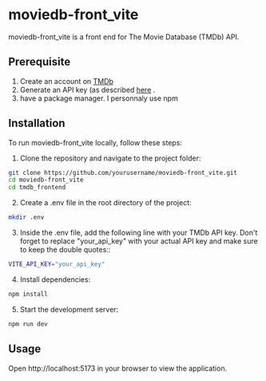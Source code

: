 # moviedb-front_vite

moviedb-front_vite is a front end for The Movie Database (TMDb) API.

## Prerequisite

1. Create an account on [TMDb](https://www.themoviedb.org/)
2. Generate an API key (as described [here](https://developers.themoviedb.org/3/getting-started/introduction) .
3. have a package manager. I personnaly use npm

## Installation

To run moviedb-front_vite locally, follow these steps:

1. Clone the repository and navigate to the project folder:
```bash
git clone https://github.com/yourusername/moviedb-front_vite.git
cd moviedb-front_vite
cd tmdb_frontend
```
2. Create a .env file in the root directory of the project:
``` bash
mkdir .env
```

3. Inside the .env file, add the following line with your TMDb API key. Don't forget to replace "your_api_key" with your actual API key and make sure to keep the double quotes::
``` bash
VITE_API_KEY="your_api_key"
```

4. Install dependencies:
```bash
npm install
```
5. Start the development server:
```bash
npm run dev
```

## Usage

Open http://localhost:5173 in your browser to view the application.
